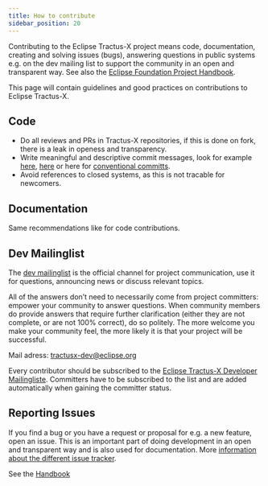 ```yaml
---
title: How to contribute
sidebar_position: 20
---
```


 Contributing to the Eclipse Tractus-X project means code, documentation, creating and solving issues (bugs), answering questions in public systems e.g. on the dev mailing list to support the community in an open and transparent way. See also the [Eclipse Foundation Project Handbook](https://www.eclipse.org/projects/handbook/#contributing).

This page will contain guidelines and good practices on contributions to Eclipse Tractus-X.

## Code

- Do all reviews and PRs in Tractus-X repositories, if this is done on fork, there is a leak in openess and transparency.
- Write meaningful and descriptive commit messages, look for example [here](https://cbea.ms/git-commit/), [here](https://medium.com/better-programming/your-git-commit-history-should-read-like-a-history-book-heres-how-7f44d5df1801) or here for [conventional committs](https://www.conventionalcommits.org/en/v1.0.0/).
- Avoid references to closed systems, as this is not tracable for newcomers.

## Documentation

Same recommendations like for code contributions.

## Dev Mailinglist

The [dev mailinglist](https://www.eclipse.org/projects/handbook/#resources-dev-list) is the official channel for project communication, use it for questions, announcing news or discuss relevant topics.

All of the answers don’t need to necessarily come from project committers: empower your community to answer questions. When community members do provide answers that require further clarification (either they are not complete, or are not 100% correct), do so politely.
The more welcome you make your community feel, the more likely it is that your project will be successful.

Mail adress: <tractusx-dev@eclipse.org>

Every contributor should be subscribed to the [Eclipse Tractus-X Developer Mailingliste](https://accounts.eclipse.org/mailing-list/tractusx-dev). Committers have to be subscribed to the list and are added automatically when gaining the committer status.

## Reporting Issues

If you find a bug or you have a request or proposal for e.g. a new feature, open an issue. This is an important part of doing development in an open and transparent way and is also used for documentation. More [information about the different issue tracker](/docs/oss/issues).

See the [Handbook](https://www.eclipse.org/projects/handbook/#community-issues)
